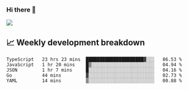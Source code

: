 ### Hi there 👋
<img align="center" src="https://github-readme-stats.vercel.app/api?username=Tumao727&show_icons=true&hide_title=true&theme=dracula" />


## 📈 Weekly development breakdown
<!--START_SECTION:waka-->
```text
TypeScript   23 hrs 23 mins  █████████████████████▓░░░   86.53 % 
JavaScript   1 hr 20 mins    █▒░░░░░░░░░░░░░░░░░░░░░░░   04.94 % 
JSON         1 hr 7 mins     █░░░░░░░░░░░░░░░░░░░░░░░░   04.16 % 
Go           44 mins         ▓░░░░░░░░░░░░░░░░░░░░░░░░   02.73 % 
YAML         14 mins         ▒░░░░░░░░░░░░░░░░░░░░░░░░   00.88 % 
```
<!--END_SECTION:waka-->